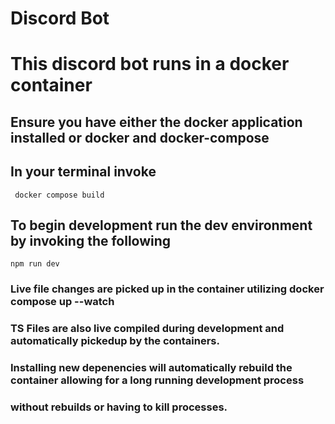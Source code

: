 # Discord Bot

# This discord bot runs in a docker container

## Ensure you have either the docker application installed or docker and docker-compose

## In your terminal invoke

```
 docker compose build
```

## To begin development run the dev environment by invoking the following

```
npm run dev
```

### Live file changes are picked up in the container utilizing docker compose up --watch

### TS Files are also live compiled during development and automatically pickedup by the containers.

### Installing new depenencies will automatically rebuild the container allowing for a long running development process

### without rebuilds or having to kill processes.
